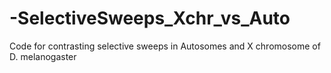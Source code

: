 # -SelectiveSweeps_Xchr_vs_Auto
Code for contrasting selective sweeps in Autosomes and X chromosome of D. melanogaster
